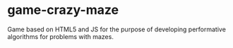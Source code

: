 # game-crazy-maze
Game based on HTML5 and JS for the purpose of developing performative algorithms for problems with mazes.
